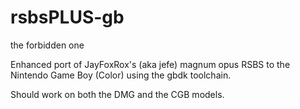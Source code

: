 # rsbsPLUS-gb
the forbidden one

Enhanced port of JayFoxRox's (aka jefe) magnum opus RSBS to the Nintendo Game Boy (Color) using the gbdk toolchain.

Should work on both the DMG and the CGB models.

